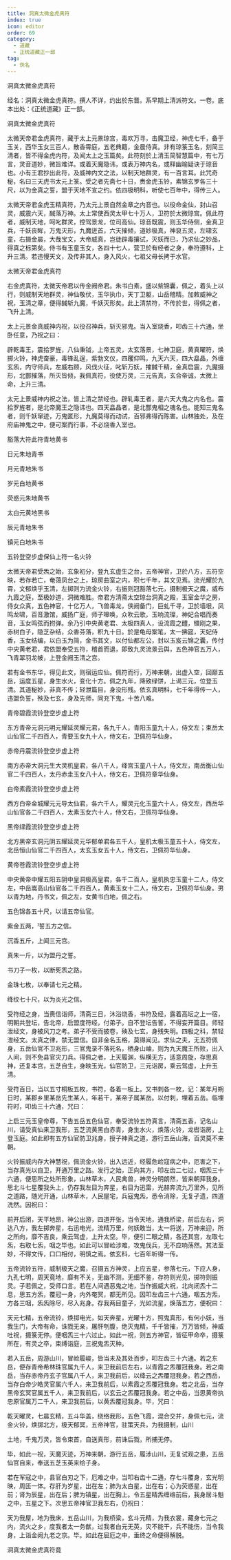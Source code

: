 ```yaml
---
title: 洞真太微金虎真符
index: true
icon: editor
order: 69
category:
  - 道藏
  - 正统道藏正一部
tag:
  - 佚名
---
```


洞真太微金虎真符  

经名：洞真太微金虎真符。撰人不详，约出於东晋。系早期上清派符文。一卷。底本出处：《正统道藏》正一部。  

洞真太微金虎真符  

太微天帝君金虎真符，藏于太上元景琼宫，毒欢万寻，击魔卫经，神虎七千，备于玉关，西华玉女三百人，散香霄庭，五老典籍，金晨侍真。非有琼箓玉名，刻简三清者，皆不得金虎内符，及闻太上之玉篇矣。此符刻於上清玉简智慧篇中，有七万言，灵音道妙，微旨难详。或着天魔隐讳，或表万神内名，或释幽喻疑诀于琼音也。小有王君抄出此符，及威神内文之法，以制天地群灵，有一百言耳。此咒奇秘，名曰三天虎书太元上箓。受之者先斋七十日，赉金虎玉铃，素锦玄罗各三十尺，以为金真之誓，盟于天地不宣之约。依四极明科，听使七百年中，得传三人。  

太微天帝君金虎玉精真符，乃太元上景自然金章之内音也。以役命金仙，封山召灵，威震六天，馘落万神。太上常使西灵太甲七十万人，卫符於太微琼宫。佩此符者，威制天地，呵叱群灵，控驾景龙，位司高仙。琼音既震，则玉华侍侧，金真卫兵，千妖丧眸，万鬼灭形，九魔迸首，六天摧倾，道妙极真，神裒五灵，左啸玄童，右摄金晨，大哉宝文，大帝威真，岂徒辟毒攘试，灭妖而已，乃求仙之妙品，得真之标第矣。侍书有玉童玉女，各四十七人，营卫於有经者之身，奉符遵科，上升三清。若违慢天文，及传非其人，身入风火，七祖父母长拷于水官。  

太微天帝君金虎真符  

右金虎真符，太微天帝君以传金阙帝君。朱书白素，盛以紫锦囊，佩之，着头上以行，则威制天地群灵，神仙敬伏，玉华执巾，天丁卫躯，山岳稽精。加敕威神之祝，玉清之章，便得馘斩九魔，千妖灭形矣。此上清禁符，不传於世，得佩之者，飞升上清。  

太上元景金真威神内祝，以役召神兵，斩灭邪鬼。当入室烧香，叩齿三十六通，坐卧任意，乃祝之曰：  

辟乾毒王，震拾罗旌，八仙秉钺，上帝五灵，太玄落景，七神卫庭，黄真曜符，焕掷火铃，神虎奋豪，毒锋乱逞，紫勃文仪，四躩仰鸣，九天六天，四大皛晶，外缠玄炁，内守师兵，左威右顾，风伐火征，叱斩万妖，摧馘千精，金真启震，九魔摄形，北酆摧落，所灭皆倾，我佩真符，役使万灵，三元告真，玄合帝诚，太微上命，上升三清。  

太元上景威神内祝之法，皆上清之禁经也。辟轧毒王者，是六天大鬼之内名也。震拾罗旌者，是北帝魔王之隐讳也。四天皛晶者，是北酆鬼相之魂名也。能知三鬼名者，则千妖窜迹，万鬼匿形，九魔莫得而动试，百邪弗得而陈害。山林独处，及在府庙神鬼之中，便可案而行事，不必烧香入室也。  

豁落大符此符青地黄书  

日元朱地青书  

月元青地朱书  

岁元白地黄书  

荧惑元朱地黄书  

太白元黄地黑书  

辰元青地朱书  

镇元白地朱书  

五铃登空步虚保仙上符一名火铃  

太微天帝君受炁之始，玄象初分，登九玄虚生之台，五帝神官，卫於八方，五符空映，若存若亡，奄蔼凤台之上，琼房曲室之内，积七千年，其文见焉。流光耀於九霄，文郁焕乎玉清，左掷则为流金火铃，右振则冠豁落七元，摄制极天之魔，威布九霞之庭，至极妙道，洞微难胜。帝君方清斋太空琼台洞真之殿，玉室金华之房，侍女众真，五色神官，十亿万人，飞兽毒龙，侠阙备门，巨虬千寻，卫於墙垠，凤鸣龙啸，百音激馆，威扬广庭，师子嗥唤，众吹云歌，玉响流璨，神妃合唱而奏音，玉女鸣弦而拊弹。余乃引中央黄老君、太极四真人，设流霞之醴，镮刚之果，赤树白子，隐芝杂结，众香芬落，积九十日。於是龟母案笔，太一拂筵，天妃侍香，玉女结编，以白玉为简，金书其文，以付仙都左公，封以玉岌云锦之囊，传付中央黄老君，君依盟奉受五符，稽首而退，即致九灵流景云舆，五色神官五万人，飞青翠羽龙帔，上登金阙玉清之宫。  

若有金书东华，得见此文，则宿运应仙。佩符而行，万神来朝，出虚入空，回巅五岳，运度五星，身生水火，变化十方。佩之九年，降致绿饼，上谒三元，位登玉清。其道秘妙，非真不传；轻泄篇目，身没形残。依玄真明科，七千年得传一人，违盟负誓，殃及七玄，身及先师，同充下鬼，十苦八难。  

青帝碧霞流铃登空步虚上符  

东方青帝元洞元明元耀延灵耀元君，各九千人，青阳玉童九十人，侍文左；束岳太山仙官二千四百人，青要玉女九十人，侍文右，卫佩符华仙身。  

赤帝丹震流铃登空步虚上符  

南方赤帝大洞元生大灵机皇君，各八千人，绛宫玉童八十人，侍文左，南岳衡山仙官二千四百人，太丹赤圭玉女八十人，侍文右，卫佩符章华仙身。  

白帝素霞流铃登空步虚上符  

西方白帝金城耀元元导太仙君，各六千人，耀灵元化玉童六十人，侍文左，西岳华山仙官各二千四百人，太素玉女六十人，侍文右，卫佩符华仙身。  

黑帝绿霞流铃登空步虚上符  

北方黑帝玄洞元阴五耀延灵元华郁单君各五千人，皇机太极玉童五十人，侍文左，北岳恒山仙官二千四百人，太玄玉女五十人，侍文右，卫佩符华仙身。  

黄帝苍霞流铃登空步虚上符  

中央黄帝中耀五阳五阴中皇洞极高皇君，各千二百人，皇机执忠玉童十二人，侍文左，中岳嵩高山仙官各二千四百人，黄素玉女十二人，侍文右，卫佩符华仙身。男以青为地，丹书文，佩之左，女黄书白地，佩之右。  

五色锦各五十尺，以请五帝仙官。  

紫金五两，誓五方之信。  

沉香五斤，上闻三元宫。  

真朱一斤，以为盟丹之誓。  

书刀子一枚，以断死炁之路。  

金珠七枚，以奉请七元之精。  

绛纹七十尺，以为炎光之信。  

受符经之身，当赉信诣师，清斋三日，沐浴烧香，书符及经，露着高坛之上一宿，明朝共登坛，告北帝，启盟度符经，付弟子。自不登坛告誓，不得妄开篇目。师轻泄经文，身被风刀之考。弟子不受而披卷，殃及七玄，身残失明。四极之科，禁轻泄经文。太真之律，禁无盟信。自非金名玉格，莫得闻见。求仙之夫，无五符佩身，五岳仙官不卫兆形，三官鬼录不落死名，栖身山岫，则为九天魔王所败，出入人间，则不免县官灾刀兵。得佩之者，上天履渊，纵横无方，适意周旋，存思真神，还复本宫，五芝自生，身映玉光，仙官防卫，三元诣房，乘云驾虚，上升玉清。  

受符百日，当以五寸桐板五枚，书符，各着一板上。又书刺各一枚，记：某年月朔日时，某郡乡里某岳先生某人，年若干，某帝子属某岳。以付刺，埋着五岳。临埋符时，叩齿三十六通，咒曰：  

上启三元玉皇帝尊，下告五岳五色仙官，奉受流铃五符真言，清斋五香，记名山川，请受真仙来卫我形，五芝流黄黑白赤青，身生水火，焕落火铃，龙辔诣房，上登玉庭。如此即有五方仙官防卫兆身，授子神真之道，游行五岳山海，百灵莫不来朝。  

火铃振威内存大神慧祝，佩流金火铃，出入远近，经履危崄寇病之中，厄害之下，当存真光以自卫，开通万里之路。发行之始，正向其方，叩左齿二七过，咽炁三十六通，便思所之处所形象，山林草木，人民禽兽，神灵分明朗然，皆来朝拜我身。思北斗七星覆我头上，仍存我左目为奔星，右目为迅雷，光赫奔流九万里外，见所之道路，随光开通，山林草木，人民屋宅，兵寇鬼炁，悉令消除，无复孑遗，四道洗然。因祝曰：  

前开后闭，天平地昂，神公出游，四道开张，当令天地，通我桥梁，前后左右，洞达八方，我左掷奔星，右迅电光，流精万里，何妖敢当，太一将送，万神来迎，所之所向，靡不吉良，乘云驾虚，上升太空。毕，便引二眼之精，各还其宫，左取七炁，右取七炁，咽之毕也。如此可以冒崄涉难，攻鬼伐兵，无不应响荡然。其法至妙，不得文传，口口相付，明慎之焉。依玄科，七百年听得一传。  

五帝流铃五符，威制极天之魔，召摄五方神灵，上应五星，参落七元，下应人身，九孔七明，周天竟地，靡有不关，无幽不测，无细不鉴，存符则光见，掷符则振灵。子若佩之，受师口言。若在人间遇恶鬼之地，当作振威大祝，北向闭炁十二息，思五方炁，覆冠一身，内外奄冥，都无所见。因叩左齿三十六通，咽五方炁，方各三咽，炁炁除尽，尽入兆身。存我两目童子，光如流星，焕落五方，便祝曰：  

天元七精，五帝流铃，焕掷电光，如天奔星，光曜十方，照鬼真形，有何小妖，当我生门，大帝有命，诛戮无亲，屠肝刳腹，绝灭鬼精，千千皆摧，万万皆倾，神威吐祝，摄箓无停。便咽炁三十六过止。如此一祝，则五方神官，皆征甲命卒，摄箓所在，有灵之卒，束缚诣庭，三祝鬼炁灭种。  

若入五岳，周游山川，冒崄履峻，皆当未及其处百步，叩左齿三十六通。若之东岳，便存青帝希林珠官属九千人，来卫我前后左右，以青霞之炁覆冠我身。若之南岳，当存赤帝丹玄子官属八千人，来卫我前后，以绛云之炁覆冠我身。若之西岳，当存白帝少皓灵官属六千人，来卫我前后，以素霞之炁覆冠我身。若之北岳，当存黑帝玄冥官属五千人，来卫我前后，以玄云之炁覆冠我身。若之中岳，当思黄帝执忠原官属万二千人，来卫我前后，以黄炁覆冠我身。毕，咒曰：  

乾天曜灵，七晨玄精，五斗华盖，绕络我形，五色飞霞，混合交并，身佩七元，流金火铃，焕掷北方，极天郁冥，五帝神官，驻策天兵，为我摄制，山川  

土地，千鬼万灵，皆令束首，自送真形，前诛后戮，所捕无停。  

毕，如此一祝，天魔灭迹，万神来朝，游行五岳，履涉山川，无复试观之患，五岳仙官自来，奉送五芝玉英来给子身。  

若在军寇之中，县官白刃之下，厄难之中，当叩右齿十二通，存七斗覆身，玄光明映，周匝一体。存肝为岁星，出在左；肺为太白星，出在右；心为荧惑星，出在前；肾为辰星，出在后；脾为镇星，出在胸上。令五星精炁缠络前后，我身居斗魁之中，五星之下。次思五帝神官卫我左右，仍祝曰：  

天为我屋，地为我床，五岳山川，为我桥粱，玄斗元精，为我衣裳，藏身七元之内，流火之乡，度我者太一务猷，过我者白元无英，灾不能干，兵不能伤，当令我身，上诣金阙九老之京。毕。如此在屈厄之中，垂终之命便得解脱。  

洞真太微金虎真符竟  
